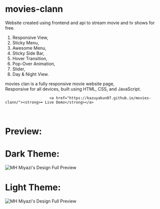 # movies-clann
Website created using frontend and api to stream movie and tv shows for free.

1. Responsive View,
2. Sticky Menu,
3. Awesome Menu,
4. Sticky Side Bar,
5. Hover Transition,
6. Pop-Over Animation,
7. Slider,
8. Day & Night View.

movies clan is a fully responsive movie website page, <br />Responsive for all devices, built using HTML, CSS, and JavaScript.

                        <a href="https://kazuyakun07.github.io/movies-clann/"><strong>➥ Live Demo</strong></a>

</div>

<br />

# Preview:
# Dark Theme:
<img src="https://telegra.ph/file/380d6e31b7b59ccbc93a7.jpg" alt="MH Miyazi's Design Full Preview">
<h1>Light Theme:</h1>
<img src="https://telegra.ph/file/2af3df3f9a2f31ea61631.jpg" alt="MH Miyazi's Design Full Preview">

